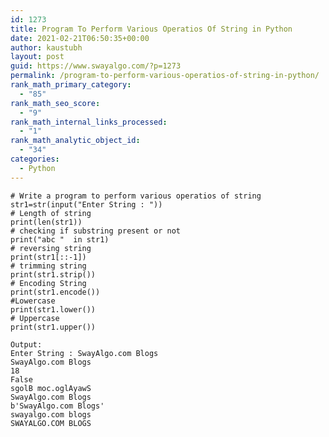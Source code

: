 ```yaml
---
id: 1273
title: Program To Perform Various Operatios Of String in Python
date: 2021-02-21T06:50:35+00:00
author: kaustubh
layout: post
guid: https://www.swayalgo.com/?p=1273
permalink: /program-to-perform-various-operatios-of-string-in-python/
rank_math_primary_category:
  - "85"
rank_math_seo_score:
  - "9"
rank_math_internal_links_processed:
  - "1"
rank_math_analytic_object_id:
  - "34"
categories:
  - Python
---
```

<pre class="wp-block-code"><code># Write a program to perform various operatios of string
str1=str(input("Enter String : "))
# Length of string
print(len(str1))
# checking if substring present or not
print("abc "  in str1)
# reversing string
print(str1&#91;::-1])
# trimming string
print(str1.strip())
# Encoding String
print(str1.encode())
#Lowercase
print(str1.lower())
# Uppercase
print(str1.upper())</code></pre>

<pre class="wp-block-code"><code>Output:
Enter String : SwayAlgo.com Blogs
SwayAlgo.com Blogs
18
False
sgolB moc.oglAyawS
SwayAlgo.com Blogs
b'SwayAlgo.com Blogs'
swayalgo.com blogs
SWAYALGO.COM BLOGS</code></pre>